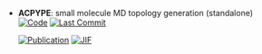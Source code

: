 



- **ACPYPE**: small molecule MD topology generation (standalone)  
    [![Code](https://img.shields.io/github/stars/alanwilter/acpype?style=for-the-badge&logo=github)](https://github.com/alanwilter/acpype) 
    [![Last Commit](https://img.shields.io/github/last-commit/alanwilter/acpype?style=for-the-badge&logo=github)](https://github.com/alanwilter/acpype) 

    [![Publication](https://img.shields.io/badge/Publication-Citations:60-blue?style=for-the-badge&logo=bookstack)](https://doi.org/10.1016/j.softx.2019.100241) 
    [![JIF](https://img.shields.io/badge/Impact_Factor-2.40-purple?style=for-the-badge&logo=academia)](https://doi.org/10.1016/j.softx.2019.100241)


